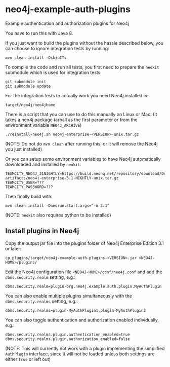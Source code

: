 # neo4j-example-auth-plugins
Example authentication and authorization plugins for Neo4j

You have to run this with Java 8.

If you just want to build the plugins without the hassle described below,
you can choose to ignore integration tests by running:

    mvn clean install -DskipITs 

To compile the code and run all tests, you first need to prepare the `neokit` submodule which is used for integration tests:

    git submodule init
    git submodule update

For the integration tests to actually work you need Neo4j installed in:

    target/neo4j/neo4jhome
    
There is a script that you can use to do this manually on Linux or Mac:
(It takes a neo4j package tarball as the first parameter or from the environment variable `NEO4J_ARCHIVE`)

    ./reinstall-neo4j.sh neo4j-enterprise-<VERSION>-unix.tar.gz

(NOTE: Do not do `mvn clean` after running this, or it will remove the Neo4j you just installed) 

Or you can setup some environment variables to have Neo4j automatically downloaded and installed by `neokit`:
 
    TEAMCITY_NEO4J_31NIGHTLY=https://build.neohq.net/repository/download/Drivers_Neo4jArtifacts_Neo4j31artifacts/lastSuccessful/neo4j-artifacts/neo4j-enterprise-3.1-NIGHTLY-unix.tar.gz
    TEAMCITY_USER=???
    TEAMCITY_PASSWORD=???

Then finally build with: 

    mvn clean install -Dneorun.start.args=”-n 3.1”

(NOTE: `neokit` also requires python to be installed)

## Install plugins in Neo4j
Copy the output jar file into the plugins folder of Neo4j Enterprise Edition 3.1 or later:

    cp plugins/target/neo4j-example-auth-plugins-<VERSION>.jar <NEO4J-HOME>/plugins/

Edit the Neo4j configuration file `<NEO4J-HOME>/conf/neo4j.conf` and add the `dbms.security.realm` setting, e.g.:

    dbms.security.realm=plugin-org.neo4j.example.auth.plugin.MyAuthPlugin

You can also enable multiple plugins simultaneously with the `dbms.security.realms` setting, e.g.:

    dbms.security.realms=plugin-MyAuthPlugin1,plugin-MyAuthPlugin2

You can also toggle authentication and authorization enabled individually, e.g.: 
 
    dbms.security.realms.plugin.authentication_enabled=true
    dbms.security.realms.plugin.authorization_enabled=false
    
(NOTE: This will currently not work with a plugin implementing the simplified `AuthPlugin` interface,
since it will not be loaded unless both settings are either `true` or left out)

